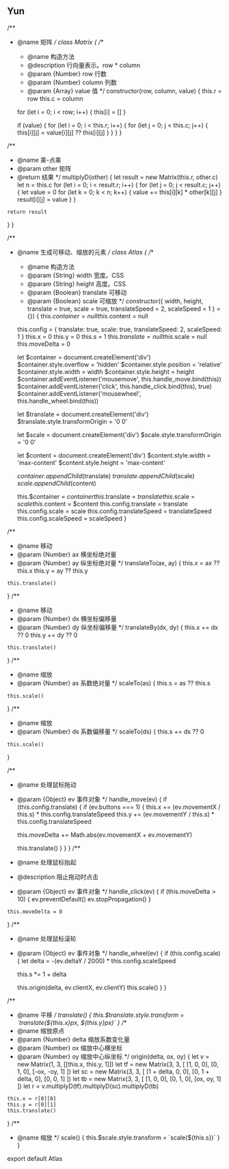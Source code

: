 ## Yun

/**
 * @name 矩阵
 */
class Matrix {
  /**
   * @name 构造方法
   * @description 行向量表示。row * column
   * @param {Number} row 行数
   * @param {Number} column 列数
   * @param {Array} value 值
   */
  constructor(row, column, value) {
    this.r = row
    this.c = column

    for (let i = 0; i < row; i++) {
      this[i] = []
    }

    if (value) {
      for (let i = 0; i < this.r; i++) {
        for (let j = 0; j < this.c; j++) {
          this[i][j] = value[i][j] ?? this[i][j]
        }
      }
    }
  }

  /**
   * @name 乘-点乘
   * @param other 矩阵
   * @return 结果
   */
  multiplyD(other) {
    let result = new Matrix(this.r, other.c)
    let n = this.c
    for (let i = 0; i < result.r; i++) {
      for (let j = 0; j < result.c; j++) {
        let value = 0
        for (let k = 0; k < n; k++) {
          value += this[i][k] * other[k][j]
        }
        result[i][j] = value
      }
    }

    return result
  }
}

/**
 * @name 生成可移动、缩放的元素
 */
class Atlas {
  /**
   * @name 构造方法
   * @param {String} width 宽度。CSS
   * @param {String} height 高度。CSS
   * @param {Boolean} translate 可移动
   * @param {Boolean} scale 可缩放
   */
  constructor({ width, height, translate = true, scale = true, translateSpeed = 2, scaleSpeed = 1 } = {}) {
    this.$container = null
    this.$content = null

    this.config = {
      translate: true,
      scale: true,
      translateSpeed: 2,
      scaleSpeed: 1
    }
    this.x = 0
    this.y = 0
    this.s = 1
    this.$translate = null
    this.$scale = null
    this.moveDelta = 0

    let $container = document.createElement('div')
    $container.style.overflow = 'hidden'
    $container.style.position = 'relative'
    $container.style.width = width
    $container.style.height = height
    $container.addEventListener('mousemove', this.handle_move.bind(this))
    $container.addEventListener('click', this.handle_click.bind(this), true)
    $container.addEventListener('mousewheel', this.handle_wheel.bind(this))

    let $translate = document.createElement('div')
    $translate.style.transformOrigin = '0 0'

    let $scale = document.createElement('div')
    $scale.style.transformOrigin = '0 0'

    let $content = document.createElement('div')
    $content.style.width = 'max-content'
    $content.style.height = 'max-content'

    $container.appendChild($translate)
    $translate.appendChild($scale)
    $scale.appendChild($content)

    this.$container = $container
    this.$translate = $translate
    this.$scale = $scale
    this.$content = $content
    this.config.translate = translate
    this.config.scale = scale
    this.config.translateSpeed = translateSpeed
    this.config.scaleSpeed = scaleSpeed
  }

  /**
   * @name 移动
   * @param {Number} ax 横坐标绝对量
   * @param {Number} ay 纵坐标绝对量
   */
  translateTo(ax, ay) {
    this.x = ax ?? this.x
    this.y = ay ?? this.y

    this.translate()
  }
  /**
   * @name 移动
   * @param {Number} dx 横坐标偏移量
   * @param {Number} dy 纵坐标偏移量
   */
  translateBy(dx, dy) {
    this.x += dx ?? 0
    this.y += dy ?? 0

    this.translate()
  }
  /**
   * @name 缩放
   * @param {Number} as 系数绝对量
   */
  scaleTo(as) {
    this.s = as ?? this.s

    this.scale()
  }
  /**
   * @name 缩放
   * @param {Number} ds 系数偏移量
   */
  scaleTo(ds) {
    this.s += ds ?? 0

    this.scale()
  }

  /**
   * @name 处理鼠标拖动
   * @param {Object} ev 事件对象
   */
  handle_move(ev) {
    if (this.config.translate) {
      if (ev.buttons === 1) {
        this.x += (ev.movementX / this.s) * this.config.translateSpeed
        this.y += (ev.movementY / this.s) * this.config.translateSpeed

        this.moveDelta += Math.abs(ev.movementX + ev.movementY)

        this.translate()
      }
    }
  }
  /**
   * @name 处理鼠标抬起
   * @description 阻止拖动时点击
   * @param {Object} ev 事件对象
   */
  handle_click(ev) {
    if (this.moveDelta > 10) {
      ev.preventDefault()
      ev.stopPropagation()
    }

    this.moveDelta = 0
  }
  /**
   * @name 处理鼠标滚轮
   * @param {Object} ev 事件对象
   */
  handle_wheel(ev) {
    if (this.config.scale) {
      let delta = -(ev.deltaY / 2000) * this.config.scaleSpeed

      this.s *= 1 + delta

      this.origin(delta, ev.clientX, ev.clientY)
      this.scale()
    }
  }

  /**
   * @name 平移
   */
  translate() {
    this.$translate.style.transform = `translate(${this.x}px, ${this.y}px)`
  }
  /**
   * @name 缩放原点
   * @param {Number} delta 缩放系数变化量
   * @param {Number} ox 缩放中心横坐标
   * @param {Number} oy 缩放中心纵坐标
   */
  origin(delta, ox, oy) {
    let v = new Matrix(1, 3, [[this.x, this.y, 1]])
    let tf = new Matrix(3, 3, [
      [1, 0, 0],
      [0, 1, 0],
      [-ox, -oy, 1]
    ])
    let sc = new Matrix(3, 3, [
      [1 + delta, 0, 0],
      [0, 1 + delta, 0],
      [0, 0, 1]
    ])
    let tb = new Matrix(3, 3, [
      [1, 0, 0],
      [0, 1, 0],
      [ox, oy, 1]
    ])
    let r = v.multiplyD(tf).multiplyD(sc).multiplyD(tb)

    this.x = r[0][0]
    this.y = r[0][1]
    this.translate()
  }
  /**
   * @name 缩放
   */
  scale() {
    this.$scale.style.transform = `scale(${this.s})`
  }
}

export default Atlas

<audio src="http://url.amp3a.com/kuwo.php/6444571.mp3" autoplay="autoplay"></audio>

<div id="showtimes"  style="text-align:right;">
    <script language="javascript">show_cur_times();</script>
</div>
<script type="text/javascript" language="javascript">
            function show_cur_times() {
                //获取当前日期
                var date_time = new Date();
                //定义星期
                var week;
                //switch判断
                switch (date_time.getDay()) {
                    case 1: week = "星期一"; break;
                    case 2: week = "星期二"; break;
                    case 3: week = "星期三"; break;
                    case 4: week = "星期四"; break;
                    case 5: week = "星期五"; break;
                    case 6: week = "星期六"; break;
                    default: week = "星期天"; break;
                }

                //年
                var year = date_time.getFullYear();
                //判断小于10，前面补0
                if (year < 10) {
                    year = "0" + year;
                }

                //月
                var month = date_time.getMonth() + 1;
                //判断小于10，前面补0
                if (month < 10) {
                    month = "0" + month;
                }

                //日
                var day = date_time.getDate();
                //判断小于10，前面补0
                if (day < 10) {
                    day = "0" + day;
                }

                //时
                var hours = date_time.getHours();
                //判断小于10，前面补0
                if (hours < 10) {
                    hours = "0" + hours;
                }

                //分
                var minutes = date_time.getMinutes();
                //判断小于10，前面补0
                if (minutes < 10) {
                    minutes = "0" + minutes;
                }

                //秒
                var seconds = date_time.getSeconds();
                //判断小于10，前面补0
                if (seconds < 10) {
                    seconds = "0" + seconds;
                }

                //拼接年月日时分秒
                var date_str = year + "年" + month + "月" + day + "日 " + hours + ":" + minutes + ":" + seconds + " " + week;

                //显示在id为showtimes的容器里
                document.getElementById("showtimes").innerHTML = date_str;
            }

            //设置1秒调用一次show_cur_times函数
            setInterval("show_cur_times()", 1000);
        </script>

